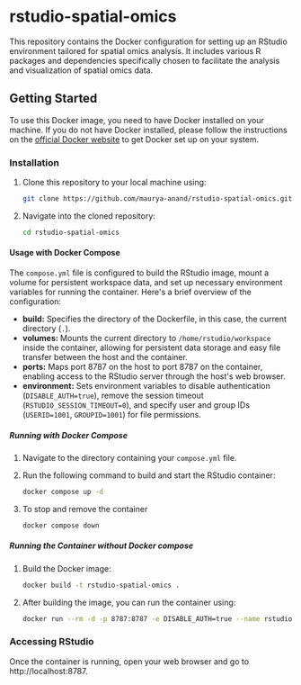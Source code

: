 # rstudio-spatial-omics

This repository contains the Docker configuration for setting up an RStudio environment tailored for spatial omics analysis. It includes various R packages and dependencies specifically chosen to facilitate the analysis and visualization of spatial omics data.

## Getting Started

To use this Docker image, you need to have Docker installed on your machine. If you do not have Docker installed, please follow the instructions on the [official Docker website](https://docs.docker.com/get-docker/) to get Docker set up on your system.

### Installation

1. Clone this repository to your local machine using:

    ```bash
    git clone https://github.com/maurya-anand/rstudio-spatial-omics.git
    ```

1. Navigate into the cloned repository:

   ```bash
   cd rstudio-spatial-omics
   ```

#### Usage with Docker Compose

The `compose.yml` file is configured to build the RStudio image, mount a volume for persistent workspace data, and set up necessary environment variables for running the container. Here's a brief overview of the configuration:

- **build:** Specifies the directory of the Dockerfile, in this case, the current directory (`.`).
- **volumes:** Mounts the current directory to `/home/rstudio/workspace` inside the container, allowing for persistent data storage and easy file transfer between the host and the container.
- **ports:** Maps port 8787 on the host to port 8787 on the container, enabling access to the RStudio server through the host's web browser.
- **environment:** Sets environment variables to disable authentication (`DISABLE_AUTH=true`), remove the session timeout (`RSTUDIO_SESSION_TIMEOUT=0`), and specify user and group IDs (`USERID=1001`, `GROUPID=1001`) for file permissions.

##### Running with Docker Compose

1. Navigate to the directory containing your `compose.yml` file.
1. Run the following command to build and start the RStudio container:

   ```bash
   docker compose up -d
   ```

1. To stop and remove the container

   ```bash
   docker compose down
   ```

##### Running the Container without Docker compose

1. Build the Docker image:

   ```bash
   docker build -t rstudio-spatial-omics .
   ```

1. After building the image, you can run the container using:

   ```bash
   docker run --rm -d -p 8787:8787 -e DISABLE_AUTH=true --name rstudio-spatial rstudio-spatial-omics
   ```

### Accessing RStudio

Once the container is running, open your web browser and go to http://localhost:8787.
